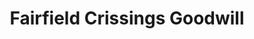 ---
title: "Fairfield Crissings Goodwill"
url: /fairfield/fairfield-crissings-goodwill/
shop: charity
---